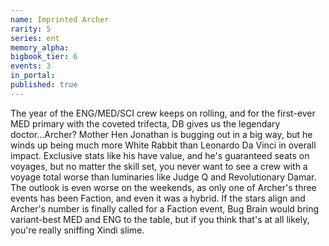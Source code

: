 ```yaml
---
name: Imprinted Archer
rarity: 5
series: ent
memory_alpha:
bigbook_tier: 6
events: 3
in_portal:
published: true
---
```


The year of the ENG/MED/SCI crew keeps on rolling, and for the first-ever MED primary with the coveted trifecta, DB gives us the legendary doctor...Archer? Mother Hen Jonathan is bugging out in a big way, but he winds up being much more White Rabbit than Leonardo Da Vinci in overall impact. Exclusive stats like his have value, and he's guaranteed seats on voyages, but no matter the skill set, you never want to see a crew with a voyage total worse than luminaries like Judge Q and Revolutionary Damar. The outlook is even worse on the weekends, as only one of Archer's three events has been Faction, and even it was a hybrid. If the stars align and Archer's number is finally called for a Faction event, Bug Brain would bring variant-best MED and ENG to the table, but if you think that's at all likely, you're really sniffing Xindi slime.
